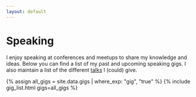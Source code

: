 ```yaml
---
layout: default
---
```

# Speaking

I enjoy speaking at conferences and meetups to share my knowledge and ideas. Below you can find a list of my past and 
upcoming speaking gigs. I also maintain a list of the different [talks](talks.md) I (could) give.

{% assign all_gigs = site.data.gigs | where_exp: "gig", "true" %}
{% include gig_list.html gigs=all_gigs %}